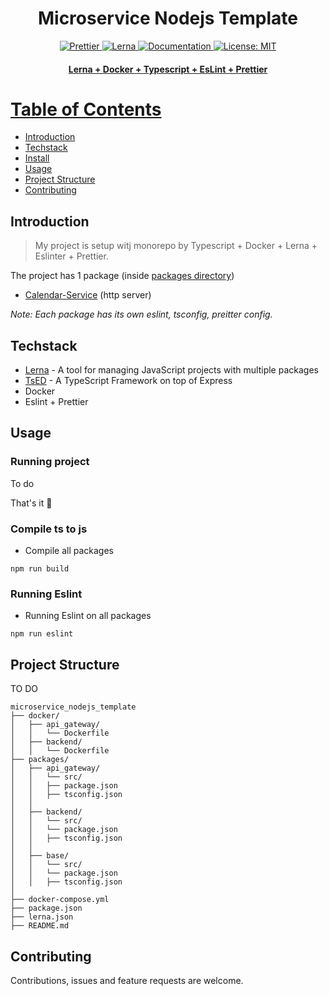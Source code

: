 <h1 align="center">Microservice Nodejs Template</h1>
<p align="center">
  <a href="https://github.com/prettier/prettier">
    <img
      src="https://img.shields.io/badge/code_style-prettier-ff69b4.svg"
      alt="Prettier"
    />
  </a>
  <a href="https://lerna.js.org/">
    <img src="https://img.shields.io/badge/maintained%20with-lerna-cc00ff.svg" alt="Lerna">
  </a>
  <a href="" target="_blank">
    <img alt="Documentation" src="https://img.shields.io/badge/documentation-yes-brightgreen.svg" />
  </a>
  <a href="" target="_blank">
    <img alt="License: MIT" src="https://img.shields.io/github/license/dotrungkien/2048" />
  <br>
</p>

<h4 align="center">
Lerna + Docker + Typescript + EsLint + Prettier
</h4>

# Table of Contents

- [Introduction](#introduction)
- [Techstack](#techstack)
- [Install](#install)
- [Usage](#usage)
- [Project Structure](#project-structure)
- [Contributing](#contributing)

## Introduction

> My project is setup witj monorepo by Typescript + Docker + Lerna + Eslinter + Prettier.

The project has 1 package (inside [packages directory](https://github.com/Kritune-Dev/IHNA-Micro-Service/tree/master/packages))

- [Calendar-Service](https://github.com/Kritune-Dev/IHNA-Micro-Service/tree/master/packages//calendar-service) (http server)

_Note: Each package has its own eslint, tsconfig, preitter config._

## Techstack

- [Lerna](https://github.com/lerna/lerna) - A tool for managing JavaScript projects with multiple packages
- [TsED](https://tsed.io/) - A TypeScript Framework on top of Express
- Docker
- Eslint + Prettier

## Usage

### Running project

To do

That's it 🚀

### Compile ts to js

- Compile all packages

```
npm run build
```

### Running Eslint

- Running Eslint on all packages

```
npm run eslint
```

## Project Structure

TO DO

```
microservice_nodejs_template
├── docker/
│   ├── api_gateway/
│   │   └── Dockerfile
│   ├── backend/
│   │   └── Dockerfile
├── packages/
│   ├── api_gateway/
│   │   └── src/
│   │   ├── package.json
│   │   ├── tsconfig.json
│   │
│   ├── backend/
│   │   └── src/
│   │   └── package.json
│   │   ├── tsconfig.json
│   │
│   ├── base/
│   │   └── src/
│   │   └── package.json
│   │   ├── tsconfig.json
│
├── docker-compose.yml
├── package.json
├── lerna.json
├── README.md
```

## Contributing

Contributions, issues and feature requests are welcome.